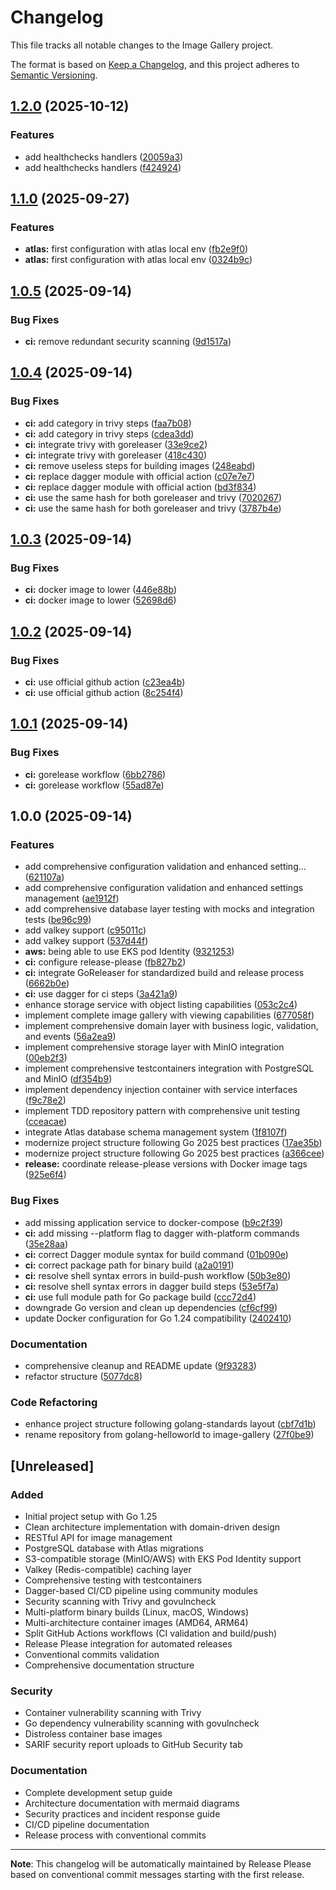 # Changelog

This file tracks all notable changes to the Image Gallery project.

The format is based on [Keep a Changelog](https://keepachangelog.com/en/1.0.0/),
and this project adheres to [Semantic Versioning](https://semver.org/spec/v2.0.0.html).

## [1.2.0](https://github.com/Smana/image-gallery/compare/v1.1.0...v1.2.0) (2025-10-12)


### Features

* add healthchecks handlers ([20059a3](https://github.com/Smana/image-gallery/commit/20059a3e4ba7ece4fe34ffd1a3c65bbdc5030ba1))
* add healthchecks handlers ([f424924](https://github.com/Smana/image-gallery/commit/f424924acc57847b701a6274341be71144d20e17))

## [1.1.0](https://github.com/Smana/image-gallery/compare/v1.0.5...v1.1.0) (2025-09-27)


### Features

* **atlas:** first configuration with atlas local env ([fb2e9f0](https://github.com/Smana/image-gallery/commit/fb2e9f0e86d419a97e2f0af9d71399d6ccc77aeb))
* **atlas:** first configuration with atlas local env ([0324b9c](https://github.com/Smana/image-gallery/commit/0324b9cc6a2939dd3307a75f5869925636209268))

## [1.0.5](https://github.com/Smana/image-gallery/compare/v1.0.4...v1.0.5) (2025-09-14)


### Bug Fixes

* **ci:** remove redundant security scanning ([9d1517a](https://github.com/Smana/image-gallery/commit/9d1517a1e1b7d7dd829cc9d50816f02fc0d7d618))

## [1.0.4](https://github.com/Smana/image-gallery/compare/v1.0.3...v1.0.4) (2025-09-14)


### Bug Fixes

* **ci:** add category in trivy steps ([faa7b08](https://github.com/Smana/image-gallery/commit/faa7b080ac4c0360e7649579e73524c92ebc6d8f))
* **ci:** add category in trivy steps ([cdea3dd](https://github.com/Smana/image-gallery/commit/cdea3dd747e15d9826bbbb527d0b57be90f18645))
* **ci:** integrate trivy with goreleaser ([33e9ce2](https://github.com/Smana/image-gallery/commit/33e9ce211485dfc380ec0e6526bd4b1e52edb079))
* **ci:** integrate trivy with goreleaser ([418c430](https://github.com/Smana/image-gallery/commit/418c430654bb9aedb16b9439921f8599b33854b1))
* **ci:** remove useless steps for building images ([248eabd](https://github.com/Smana/image-gallery/commit/248eabdc36e159b6754236103723d7808e01e080))
* **ci:** replace dagger module with official action ([c07e7e7](https://github.com/Smana/image-gallery/commit/c07e7e71d3a0dc6a40d6770829241afc07e497d4))
* **ci:** replace dagger module with official action ([bd3f834](https://github.com/Smana/image-gallery/commit/bd3f834ffb55a32eaf79bf2f3a837c5b06704147))
* **ci:** use the same hash for both goreleaser and trivy ([7020267](https://github.com/Smana/image-gallery/commit/7020267264b6f62f3daae4176a25259117d435f7))
* **ci:** use the same hash for both goreleaser and trivy ([3787b4e](https://github.com/Smana/image-gallery/commit/3787b4ed82200fce8f3483f2f45463176c072264))

## [1.0.3](https://github.com/Smana/image-gallery/compare/v1.0.2...v1.0.3) (2025-09-14)


### Bug Fixes

* **ci:** docker image to lower ([446e88b](https://github.com/Smana/image-gallery/commit/446e88bdc3c3565ba65fd867f6aa52fd2d5934b9))
* **ci:** docker image to lower ([52698d6](https://github.com/Smana/image-gallery/commit/52698d65f9f1f53c6f3f334a61ca659b34bb97f6))

## [1.0.2](https://github.com/Smana/image-gallery/compare/v1.0.1...v1.0.2) (2025-09-14)


### Bug Fixes

* **ci:** use official github action ([c23ea4b](https://github.com/Smana/image-gallery/commit/c23ea4b9c2a7f62dcd2b209e78dc3d7ac5113f81))
* **ci:** use official github action ([8c254f4](https://github.com/Smana/image-gallery/commit/8c254f467c873298892365bd6388b8790e39ff8c))

## [1.0.1](https://github.com/Smana/image-gallery/compare/v1.0.0...v1.0.1) (2025-09-14)


### Bug Fixes

* **ci:** gorelease workflow ([6bb2786](https://github.com/Smana/image-gallery/commit/6bb2786637785cb49ee4a0d7e778e2855a902202))
* **ci:** gorelease workflow ([55ad87e](https://github.com/Smana/image-gallery/commit/55ad87e162018b7c71e08c50b984e0d62b2d7cd4))

## 1.0.0 (2025-09-14)


### Features

* add comprehensive configuration validation and enhanced setting… ([621107a](https://github.com/Smana/image-gallery/commit/621107aaf6c8ae5715fd187918f0e8a085886e96))
* add comprehensive configuration validation and enhanced settings management ([ae1912f](https://github.com/Smana/image-gallery/commit/ae1912fb601d039a1ee977bade1db929c4d1df8d))
* add comprehensive database layer testing with mocks and integration tests ([be96c99](https://github.com/Smana/image-gallery/commit/be96c992f76623a9928b357fd5c7b42df5e5c436))
* add valkey support ([c95011c](https://github.com/Smana/image-gallery/commit/c95011c7ba38f9c698a60caa1092919934ccb8ed))
* add valkey support ([537d44f](https://github.com/Smana/image-gallery/commit/537d44f7551e02c6f2adfbd7dc72a287a5a77655))
* **aws:** being able to use EKS pod Identity ([9321253](https://github.com/Smana/image-gallery/commit/93212539462992abc6fc29844ee24eec1e0e818c))
* **ci:** configure release-please ([fb827b2](https://github.com/Smana/image-gallery/commit/fb827b2aba2101787d088d0dd01b4be7c894b110))
* **ci:** integrate GoReleaser for standardized build and release process ([6662b0e](https://github.com/Smana/image-gallery/commit/6662b0e6802cb2475859fd3715f7ed116e91a807))
* **ci:** use dagger for ci steps ([3a421a9](https://github.com/Smana/image-gallery/commit/3a421a93eda8271a2cc7e2e2a250b59a5f8ad195))
* enhance storage service with object listing capabilities ([053c2c4](https://github.com/Smana/image-gallery/commit/053c2c48c19719470052670790650a6dafd2a7cf))
* implement complete image gallery with viewing capabilities ([677058f](https://github.com/Smana/image-gallery/commit/677058f4360ee791c9ed98300a38d844e7de3fa7))
* implement comprehensive domain layer with business logic, validation, and events ([56a2ea9](https://github.com/Smana/image-gallery/commit/56a2ea9f2a180013aa1848cb1ff8e5c94c28c016))
* implement comprehensive storage layer with MinIO integration ([00eb2f3](https://github.com/Smana/image-gallery/commit/00eb2f36a90297b3068eaef3fff933a73bfa8d9b))
* implement comprehensive testcontainers integration with PostgreSQL and MinIO ([df354b9](https://github.com/Smana/image-gallery/commit/df354b9953f28a1401a0b383bf404d0a582203c0))
* implement dependency injection container with service interfaces ([f9c78e2](https://github.com/Smana/image-gallery/commit/f9c78e273dc4edec859b47b716f0e5f149b1fb95))
* implement TDD repository pattern with comprehensive unit testing ([cceacae](https://github.com/Smana/image-gallery/commit/cceacae41e14f88f2cd7464eea9486a7df29e1a8))
* integrate Atlas database schema management system ([1f8107f](https://github.com/Smana/image-gallery/commit/1f8107fd9a70dab6ee62facbad97ac0ab9758dd0))
* modernize project structure following Go 2025 best practices ([17ae35b](https://github.com/Smana/image-gallery/commit/17ae35b2863b6a031a4bb2c0835cba741bdf9af8))
* modernize project structure following Go 2025 best practices ([a366cee](https://github.com/Smana/image-gallery/commit/a366cee3d59cab3dc07e593854b271dc02bcc2af))
* **release:** coordinate release-please versions with Docker image tags ([925e6f4](https://github.com/Smana/image-gallery/commit/925e6f4fd1ffde76975d303381a3581f72f25b93))


### Bug Fixes

* add missing application service to docker-compose ([b9c2f39](https://github.com/Smana/image-gallery/commit/b9c2f3915afd859b45abf04ee318a3f92238bcb1))
* **ci:** add missing --platform flag to dagger with-platform commands ([35e28aa](https://github.com/Smana/image-gallery/commit/35e28aaedd5ef757d8d47fb27cf30f38b4239097))
* **ci:** correct Dagger module syntax for build command ([01b090e](https://github.com/Smana/image-gallery/commit/01b090edce2729bb9323627add0f8f061c922518))
* **ci:** correct package path for binary build ([a2a0191](https://github.com/Smana/image-gallery/commit/a2a0191e67ec383b4027e2144040ada6542ba549))
* **ci:** resolve shell syntax errors in build-push workflow ([50b3e80](https://github.com/Smana/image-gallery/commit/50b3e80e825d08f14ccf6799dd6bede097290fef))
* **ci:** resolve shell syntax errors in dagger build steps ([53e5f7a](https://github.com/Smana/image-gallery/commit/53e5f7a188b0f797279b484fe1b8439ce391a53c))
* **ci:** use full module path for Go package build ([ccc72d4](https://github.com/Smana/image-gallery/commit/ccc72d410ecb48d1570de5911a993a44966e7d7c))
* downgrade Go version and clean up dependencies ([cf6cf99](https://github.com/Smana/image-gallery/commit/cf6cf99d5ce759a9b9bf6110590728f7be99cc4d))
* update Docker configuration for Go 1.24 compatibility ([2402410](https://github.com/Smana/image-gallery/commit/2402410b3b0a20ec19d19578b9ceaa827e2ea964))


### Documentation

* comprehensive cleanup and README update ([9f93283](https://github.com/Smana/image-gallery/commit/9f9328386005854040dadc0040e494fbfa91479f))
* refactor structure ([5077dc8](https://github.com/Smana/image-gallery/commit/5077dc8e4cd6481a5199ffc77559af5c3206d8bf))


### Code Refactoring

* enhance project structure following golang-standards layout ([cbf7d1b](https://github.com/Smana/image-gallery/commit/cbf7d1b35afdc92b0889f8882d58541028f4be3b))
* rename repository from golang-helloworld to image-gallery ([27f0be9](https://github.com/Smana/image-gallery/commit/27f0be92a9d6f41369a1dbf3ef91c11f23eac598))

## [Unreleased]

### Added
- Initial project setup with Go 1.25
- Clean architecture implementation with domain-driven design
- RESTful API for image management
- PostgreSQL database with Atlas migrations
- S3-compatible storage (MinIO/AWS) with EKS Pod Identity support
- Valkey (Redis-compatible) caching layer
- Comprehensive testing with testcontainers
- Dagger-based CI/CD pipeline using community modules
- Security scanning with Trivy and govulncheck
- Multi-platform binary builds (Linux, macOS, Windows)
- Multi-architecture container images (AMD64, ARM64)
- Split GitHub Actions workflows (CI validation and build/push)
- Release Please integration for automated releases
- Conventional commits validation
- Comprehensive documentation structure

### Security
- Container vulnerability scanning with Trivy
- Go dependency vulnerability scanning with govulncheck
- Distroless container base images
- SARIF security report uploads to GitHub Security tab

### Documentation
- Complete development setup guide
- Architecture documentation with mermaid diagrams
- Security practices and incident response guide
- CI/CD pipeline documentation
- Release process with conventional commits

---

**Note**: This changelog will be automatically maintained by Release Please based on conventional commit messages starting with the first release.
